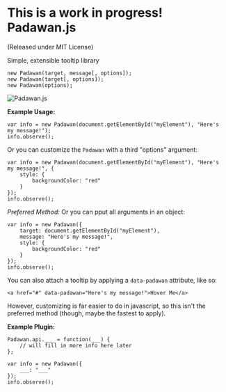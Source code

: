 **This is a work in progress!**
Padawan.js
==========
(Released under MIT License)

Simple, extensible tooltip library
	
	new Padawan(target, message[, options]);
	new Padawan(target[, options]);
	new Padawan(options);

![Padawan.js](https://hostr.co/file/BnGRX5gNKzis/padawan.png)

**Example Usage:**

	var info = new Padawan(document.getElementById("myElement"), "Here's my message!");
	info.observe();
	
Or you can customize the `Padawan` with a third "options" argument:

	var info = new Padawan(document.getElementById("myElement"), "Here's my message!", {
		style: {
			backgroundColor: "red"
		}
	});
	info.observe();

*Preferred Method:* Or you can pput all arguments in an object:

	var info = new Padawan({
		target: document.getElementById("myElement"),
		message: "Here's my message!",
		style: {
			backgroundColor: "red"
		}
	});
	info.observe();

You can also attach a tooltip by applying a `data-padawan` attribute, like so:

	<a href="#" data-padawan="Here's my message!">Hover Me</a>
	
However, customizing is far easier to do in javascript, so this isn't the preferred method (though, maybe the fastest to apply).

**Example Plugin:**

	Padawan.api.___ = function(___) {
		// will fill in more info here later
	};
	
	var info = new Padawan({
		___: "___"
	});
	info.observe();

